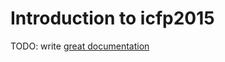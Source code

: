 # Introduction to icfp2015

TODO: write [great documentation](http://jacobian.org/writing/what-to-write/)
